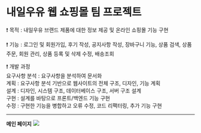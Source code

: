 # 내일우유 웹 쇼핑몰 팀 프로젝트
❗ 목적 : 내일우유 브랜드 제품에 대한 정보 제공 및 온라인 쇼핑몰 기능 구현   
   
❗ 기능 : 로그인 및 회원가입, 후기 작성, 공지사항 작성, 장바구니 기능, 상품 검색, 상품 주문, 회원 관리, 상품 등록 및 삭제 수정, 배송조회   
   
❗ 개발 과정   
요구사항 분석 : 요구사항을 분석하여 문서화   
계획 : 요구사항 분석 기반으로 웹사이트의 전체 구조, 디자인, 기능 계획   
설계 : 디자인, 시스템 구조, 데이터베이스 구조, 서버 구조 설계   
구현 : 설계를 바탕으로 프론트/백엔드 기능 구현   
수정 : 구현한 기능을 병합하고 오류 수정, 코드 리팩터링, 추가 기능 구현   
***
**메인 페이지**
<img src="https://user-images.githubusercontent.com/125838349/227219033-61511c6b-0a79-4d41-9818-14803cb8f413.png">
